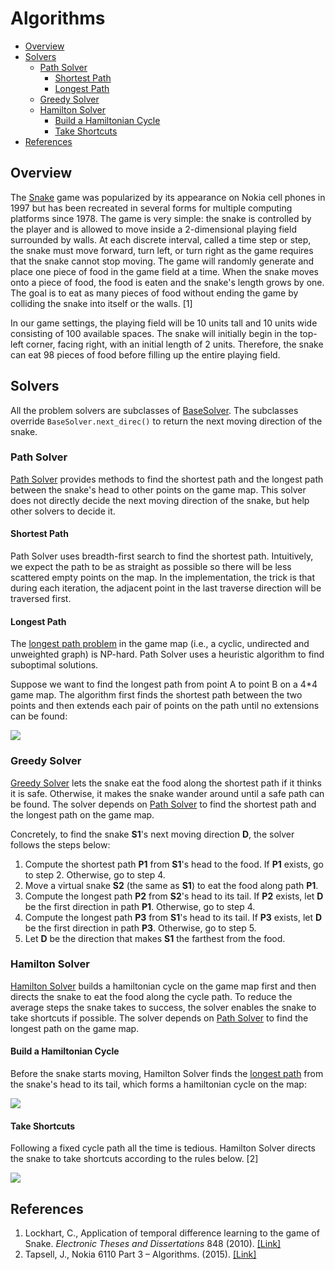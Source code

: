 # Algorithms

<!-- TOC -->

- [Overview](#overview)
- [Solvers](#solvers)
    - [Path Solver](#path-solver)
        - [Shortest Path](#shortest-path)
        - [Longest Path](#longest-path)
    - [Greedy Solver](#greedy-solver)
    - [Hamilton Solver](#hamilton-solver)
        - [Build a Hamiltonian Cycle](#build-a-hamiltonian-cycle)
        - [Take Shortcuts](#take-shortcuts)
- [References](#references)

<!-- /TOC -->

<a id="markdown-overview" name="overview"></a>
## Overview

The [Snake][snake-wiki] game was popularized by its appearance on Nokia cell phones in 1997 but has been recreated in several forms for multiple computing platforms since 1978. The game is very simple: the snake is controlled by the player and is allowed to move inside a 2-dimensional playing field surrounded by walls. At each discrete interval, called a time step or step, the snake must move forward, turn left, or turn right as the game requires that the snake cannot stop moving. The game will randomly generate and place one piece of food in the game field at a time. When the snake moves onto a piece of food, the food is eaten and the snake's length grows by one. The goal is to eat as many pieces of food without ending the game by colliding the snake into itself or the walls. [1]

In our game settings, the playing field will be 10 units tall and 10 units wide consisting of 100 available spaces. The snake will initially begin in the top-left corner, facing right, with an initial length of 2 units. Therefore, the snake can eat 98 pieces of food before filling up the entire playing field.

<a id="markdown-solvers" name="solvers"></a>
## Solvers

All the problem solvers are subclasses of [BaseSolver][basesolver-src]. The subclasses override `BaseSolver.next_direc()` to return the next moving direction of the snake.

<a id="markdown-path-solver" name="path-solver"></a>
### Path Solver

[Path Solver][pathsolver-src] provides methods to find the shortest path and the longest path between the snake's head to other points on the game map. This solver does not directly decide the next moving direction of the snake, but help other solvers to decide it.

<a id="markdown-shortest-path" name="shortest-path"></a>
#### Shortest Path

Path Solver uses breadth-first search to find the shortest path. Intuitively, we expect the path to be as straight as possible so there will be less scattered empty points on the map. In the implementation, the trick is that during each iteration, the adjacent point in the last traverse direction will be traversed first.

<a id="markdown-longest-path" name="longest-path"></a>
#### Longest Path

The [longest path problem][longest-path-wiki] in the game map (i.e., a cyclic, undirected and unweighted graph) is NP-hard. Path Solver uses a heuristic algorithm to find suboptimal solutions.

Suppose we want to find the longest path from point A to point B on a 4*4 game map. The algorithm first finds the shortest path between the two points and then extends each pair of points on the path until no extensions can be found:

![][build-longest-img]

<a id="markdown-greedy-solver" name="greedy-solver"></a>
### Greedy Solver

[Greedy Solver][greedysolver-src] lets the snake eat the food along the shortest path if it thinks it is safe. Otherwise, it makes the snake wander around until a safe path can be found. The solver depends on [Path Solver](#path-solver) to find the shortest path and the longest path on the game map.

Concretely, to find the snake **S1**'s next moving direction **D**, the solver follows the steps below:

1. Compute the shortest path **P1** from **S1**'s head to the food. If **P1** exists, go to step 2. Otherwise, go to step 4.
2. Move a virtual snake **S2** (the same as **S1**) to eat the food along path **P1**.
3. Compute the longest path **P2** from **S2**'s head to its tail. If **P2** exists, let **D** be the first direction in path **P1**. Otherwise, go to step 4.
4. Compute the longest path **P3** from **S1**'s head to its tail. If **P3** exists, let **D** be the first direction in path **P3**. Otherwise, go to step 5.
5. Let **D** be the direction that makes **S1** the farthest from the food.

<a id="markdown-hamilton-solver" name="hamilton-solver"></a>
### Hamilton Solver

[Hamilton Solver][hamiltonsolver-src] builds a hamiltonian cycle on the game map first and then directs the snake to eat the food along the cycle path. To reduce the average steps the snake takes to success, the solver enables the snake to take shortcuts if possible. The solver depends on [Path Solver](#path-solver) to find the longest path on the game map.

<a id="markdown-build-a-hamiltonian-cycle" name="build-a-hamiltonian-cycle"></a>
#### Build a Hamiltonian Cycle

Before the snake starts moving, Hamilton Solver finds the [longest path](#longest-path) from the snake's head to its tail, which forms a hamiltonian cycle on the map:

![][build-hamilton-img]

<a id="markdown-take-shortcuts" name="take-shortcuts"></a>
#### Take Shortcuts

Following a fixed cycle path all the time is tedious. Hamilton Solver directs the snake to take shortcuts according to the rules below. [2]

![][take-shortcuts-img]

<a id="markdown-references" name="references"></a>
## References

1. Lockhart, C., Application of temporal difference learning to the game of Snake. *Electronic Theses and Dissertations* 848 (2010). [[Link]][link-ref-1]
2. Tapsell, J., Nokia 6110 Part 3 – Algorithms. (2015). [[Link]][link-ref-2]

[snake-wiki]: https://en.wikipedia.org/wiki/Snake_(video_game)
[longest-path-wiki]: https://en.wikipedia.org/wiki/Longest_path_problem

[basesolver-src]: ../snake/solver/base.py
[pathsolver-src]: ../snake/solver/path.py
[greedysolver-src]: ../snake/solver/greedy.py
[hamiltonsolver-src]: ../snake/solver/hamilton.py

[build-longest-img]: ./images/build_longest.png
[build-hamilton-img]: ./images/build_hamilton.png
[take-shortcuts-img]: ./images/take_shortcuts.png

[link-ref-1]: https://doi.org/10.18297/etd/848
[link-ref-2]: https://johnflux.com/2015/05/02/nokia-6110-part-3-algorithms/
